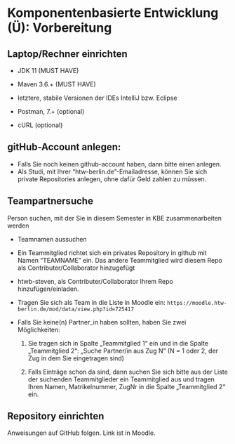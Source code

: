 # Komponentenbasierte Entwicklung (Ü): Vorbereitung

##  Laptop/Rechner einrichten

- JDK 11 (MUST HAVE) 

- Maven 3.6.+ (MUST HAVE) 

- letztere, stabile Versionen der IDEs IntelliJ bzw. Eclipse 

- Postman, 7.+ (optional)

- cURL (optional)


##  gitHub-Account anlegen: 

- Falls Sie noch keinen github-account haben, dann bitte einen anlegen. 
- Als Studi, mit Ihrer “htw-berlin.de”-Emailadresse, können Sie sich private Repositories anlegen, ohne dafür Geld zahlen zu müssen.

##  Teampartnersuche

Person suchen, mit der Sie in diesem Semester in KBE zusammenarbeiten werden 

- Teamnamen aussuchen 

- Ein Teammitglied richtet sich ein privates Repository in github mit Namen “TEAMNAME” ein. Das andere Teammitglied wird diesem Repo als Contributer/Collaborator hinzugefügt 

- htwb-steven, als Contributer/Collaborator Ihrem Repo hinzufügen/einladen. 

- Tragen Sie sich als Team in die Liste in Moodle ein: `https://moodle.htw-berlin.de/mod/data/view.php?id=725417`

- Falls Sie keine(n) Partner_in haben sollten, haben Sie zwei Möglichkeiten: 

  1. Sie tragen sich in Spalte „Teammitglied 1“ ein und in die Spalte „Teammitglied 2“: „Suche Partner/in aus Zug N“ (N = 1 oder 2, der Zug in dem Sie eingetragen sind) 

  2. Falls Einträge schon da sind, dann suchen Sie sich bitte aus der Liste der suchenden Teammitglieder ein Teammitglied aus und tragen Ihren Namen, Matrikelnummer, ZugNr in die Spalte „Teammitglied 2“ ein. 

##  Repository einrichten
Anweisungen auf GitHub folgen. Link ist in Moodle.

